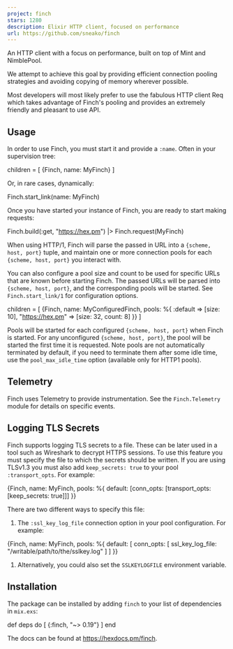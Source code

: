 ```yaml
---
project: finch
stars: 1280
description: Elixir HTTP client, focused on performance
url: https://github.com/sneako/finch
---
```


An HTTP client with a focus on performance, built on top of Mint and NimblePool.

We attempt to achieve this goal by providing efficient connection pooling strategies and avoiding copying of memory wherever possible.

Most developers will most likely prefer to use the fabulous HTTP client Req which takes advantage of Finch's pooling and provides an extremely friendly and pleasant to use API.

Usage
-----

In order to use Finch, you must start it and provide a `:name`. Often in your supervision tree:

children \= \[
  {Finch, name: MyFinch}
\]

Or, in rare cases, dynamically:

Finch.start\_link(name: MyFinch)

Once you have started your instance of Finch, you are ready to start making requests:

Finch.build(:get, "https://hex.pm") |> Finch.request(MyFinch)

When using HTTP/1, Finch will parse the passed in URL into a `{scheme, host, port}` tuple, and maintain one or more connection pools for each `{scheme, host, port}` you interact with.

You can also configure a pool size and count to be used for specific URLs that are known before starting Finch. The passed URLs will be parsed into `{scheme, host, port}`, and the corresponding pools will be started. See `Finch.start_link/1` for configuration options.

children \= \[
  {Finch,
   name: MyConfiguredFinch,
   pools: %{
     :default \=> \[size: 10\],
     "https://hex.pm" \=> \[size: 32, count: 8\]
   }}
\]

Pools will be started for each configured `{scheme, host, port}` when Finch is started. For any unconfigured `{scheme, host, port}`, the pool will be started the first time it is requested. Note pools are not automatically terminated by default, if you need to terminate them after some idle time, use the `pool_max_idle_time` option (available only for HTTP1 pools).

Telemetry
---------

Finch uses Telemetry to provide instrumentation. See the `Finch.Telemetry` module for details on specific events.

Logging TLS Secrets
-------------------

Finch supports logging TLS secrets to a file. These can be later used in a tool such as Wireshark to decrypt HTTPS sessions. To use this feature you must specify the file to which the secrets should be written. If you are using TLSv1.3 you must also add `keep_secrets: true` to your pool `:transport_opts`. For example:

{Finch,
 name: MyFinch,
 pools: %{
   default: \[conn\_opts: \[transport\_opts: \[keep\_secrets: true\]\]\]
 }}

There are two different ways to specify this file:

1.  The `:ssl_key_log_file` connection option in your pool configuration. For example:

{Finch,
 name: MyFinch,
 pools: %{
   default: \[
     conn\_opts: \[
       ssl\_key\_log\_file: "/writable/path/to/the/sslkey.log"
     \]
   \]
 }}

1.  Alternatively, you could also set the `SSLKEYLOGFILE` environment variable.

Installation
------------

The package can be installed by adding `finch` to your list of dependencies in `mix.exs`:

def deps do
  \[
    {:finch, "~> 0.19"}
  \]
end

The docs can be found at https://hexdocs.pm/finch.
